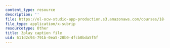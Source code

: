 ```yaml
---
content_type: resource
description: ''
file: https://ol-ocw-studio-app-production.s3.amazonaws.com/courses/18-01sc-single-variable-calculus-fall-2010/611d2c94791b0ea520b04fcb0bda5f5f_aeXp1zC6Hls.srt
file_type: application/x-subrip
resourcetype: Other
title: 3play caption file
uid: 611d2c94-791b-0ea5-20b0-4fcb0bda5f5f
---
```

